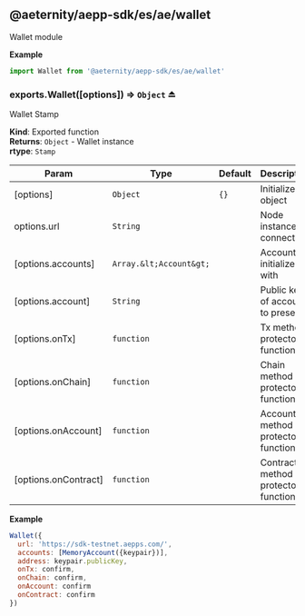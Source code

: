 <a id="module_@aeternity/aepp-sdk/es/ae/wallet"></a>

## @aeternity/aepp-sdk/es/ae/wallet
Wallet module

**Example**  
```js
import Wallet from '@aeternity/aepp-sdk/es/ae/wallet'
```
<a id="exp_module_@aeternity/aepp-sdk/es/ae/wallet--exports.Wallet"></a>

### exports.Wallet([options]) ⇒ `Object` ⏏
Wallet Stamp

**Kind**: Exported function  
**Returns**: `Object` - Wallet instance  
**rtype**: `Stamp`

| Param | Type | Default | Description |
| --- | --- | --- | --- |
| [options] | `Object` | <code>{}</code> | Initializer object |
| options.url | `String` |  | Node instance to connect to |
| [options.accounts] | `Array.&lt;Account&gt;` |  | Accounts to initialize with |
| [options.account] | `String` |  | Public key of account to preselect |
| [options.onTx] | `function` |  | Tx method protector function |
| [options.onChain] | `function` |  | Chain method protector function |
| [options.onAccount] | `function` |  | Account method protector function |
| [options.onContract] | `function` |  | Contract method protector function |

**Example**  
```js
Wallet({
  url: 'https://sdk-testnet.aepps.com/',
  accounts: [MemoryAccount({keypair})],
  address: keypair.publicKey,
  onTx: confirm,
  onChain: confirm,
  onAccount: confirm
  onContract: confirm
})
```
